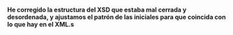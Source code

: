 #### He corregido la estructura del XSD que estaba mal cerrada y desordenada, y ajustamos el patrón de las iniciales para que coincida con lo que hay en el XML.s